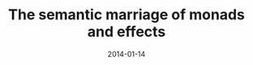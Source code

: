 ---
type: unpublished
authors:
  - Dominic Orchard
  - Tomas Petricek
  - Alan Mycroft
title: "The semantic marriage of monads and effects"
venue: "arXiv"
year: 2014
date: 2014-01-14
resource:
  pdf-url: https://arxiv.org/pdf/1401.5391.pdf
  bibtex: 2014-arxiv
---